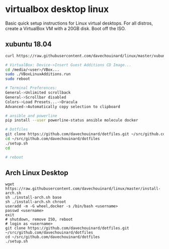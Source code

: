 # virtualbox desktop linux

Basic quick setup instructions for Linux virtual desktops.
For all distros, create a VirtualBox VM with a 20GB disk. Boot off the ISO.

## xubuntu 18.04

```bash
curl https://raw.githubusercontent.com/davechouinard/linux/master/xubuntu.sh | sudo bash

# VirtualBox: Device->Insert Guest Additions CD Image...
cd /media/<user>/VBox...
sudo ./VBoxLinuxAdditions.run
sudo reboot

# Terminal Preferences: 
General->Unlimited scrollback
General->Scrollbar disabled
Colors->Load Presets...->Dracula
Advanced->Automatically copy selection to clipboard

# ansible and powerline
pip install --user powerline-status ansible molecule docker

# Dotfiles
git clone https://github.com/davechouinard/dotfiles.git ~/src/github.com/davechouinard/dotfiles
cd ~/src/github.com/davechouinard/dotfiles
./setup.sh
cd

# reboot
```

## Arch Linux Desktop

```
wget https://raw.githubusercontent.com/davechouinard/linux/master/install-arch.sh
sh ./install-arch.sh base
sh ./install-arch.sh chroot
useradd -m -G wheel,docker -s /bin/bash <username>
passwd <username>
exit
# shutdown, remove ISO, reboot
# login as <username>
git clone https://github.com/davechouinard/dotfiles.git ~/src/github.com/davechouinard/dotfiles
cd ~/src/github.com/davechouinard/dotfiles
./setup.sh
```
